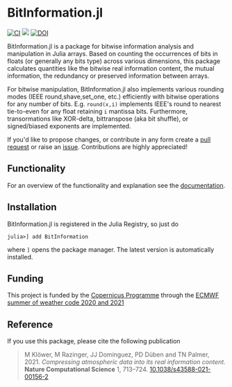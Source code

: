 # BitInformation.jl
[![CI](https://github.com/milankl/BitInformation.jl/actions/workflows/CI.yml/badge.svg)](https://github.com/milankl/BitInformation.jl/actions/workflows/CI.yml)
[![](https://img.shields.io/badge/docs-dev-blue.svg)](https://milankl.github.io/BitInformation.jl/dev)
[![DOI](https://zenodo.org/badge/DOI/10.5281/zenodo.4774191.svg)](https://doi.org/10.5281/zenodo.4774191)

BitInformation.jl is a package for bitwise information analysis and manipulation in Julia arrays.
Based on counting the occurrences of bits in floats (or generally any bits type) across various dimensions,
this package calculates quantities like the bitwise real information content, the mutual information, the
redundancy or preserved information between arrays.

For bitwise manipulation, BitInformation.jl also implements various rounding modes (IEEE round,shave,set_one, etc.)
efficiently with bitwise operations for any number of bits. E.g. `round(x,i)` implements IEEE's round to nearest
tie-to-even for any float retaining `i` mantissa bits. Furthermore, transormations like XOR-delta, bittranspose
(aka bit shuffle), or signed/biased exponents are implemented.

If you'd like to propose changes, or contribute in any form create a 
[pull request](https://github.com/milankl/BitInformation.jl/pulls)
or raise an [issue](https://github.com/milankl/BitInformation.jl/issues).
Contributions are highly appreciated!

## Functionality

For an overview of the functionality and explanation see the
[documentation](https://milankl.github.io/BitInformation.jl/dev).

## Installation

BitInformation.jl is registered in the Julia Registry, so just do
```
julia>] add BitInformation
```
where `]` opens the package manager. The latest version is automatically installed.

## Funding

This project is funded by the [Copernicus Programme](https://www.copernicus.eu/en/copernicus-services/atmosphere) through the [ECMWF summer of weather code 2020 and 2021](https://esowc.ecmwf.int/)

## Reference

If you use this package, please cite the following publication

> M Klöwer, M Razinger, JJ Dominguez, PD Düben and TN Palmer, 2021. *Compressing atmospheric data into its real information content*. **Nature Computational Science** 1, 713–724. [10.1038/s43588-021-00156-2](https://doi.org/10.1038/s43588-021-00156-2)

